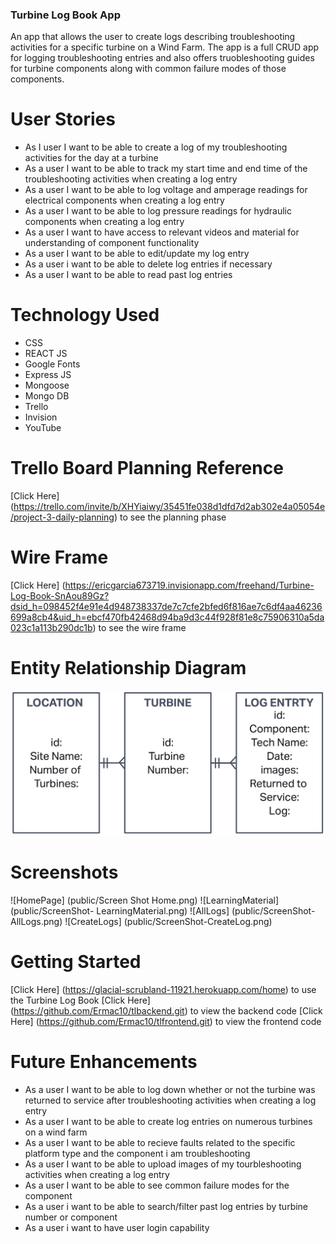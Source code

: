 
### Turbine Log Book App 
An app that allows the user to create logs describing troubleshooting activities for a specific turbine on a Wind Farm. The app is a full CRUD app for logging troubleshooting entries and also offers truobleshooting guides for turbine components along with common failure modes of those components.

# User Stories
- As I user I want to be able to create a log of my troubleshooting activities for the day at a turbine
- As a user I want to be able to track my start time and end time of the troubleshooting activities when creating a log entry
- As a user I want to be able to log voltage and amperage readings for electrical components when creating a log entry
- As a user I want to be able to log pressure readings for hydraulic components when creating a log entry
- As a user I want to have access to relevant videos and material for understanding of component functionality
- As a user I want to be able to edit/update my log entry
- As a user i want to be able to delete log entries if necessary
- As a user I want to be able to read past log entries

# Technology Used
- CSS
- REACT JS
- Google Fonts
- Express JS
- Mongoose
- Mongo DB
- Trello
- Invision
- YouTube

# Trello Board Planning Reference
[Click Here] (https://trello.com/invite/b/XHYiaiwy/35451fe038d1dfd7d2ab302e4a05054e/project-3-daily-planning) to see the planning phase

# Wire Frame
[Click Here] (https://ericgarcia673719.invisionapp.com/freehand/Turbine-Log-Book-SnAou89Gz?dsid_h=098452f4e91e4d948738337de7c7cfe2bfed6f816ae7c6df4aa46236699a8cb4&uid_h=ebcf470fb42468d94ba9d3c44f928f81e8c75906310a5da023c1a113b290dc1b) to see the wire frame

# Entity Relationship Diagram
![ERD](public/ERD.png)

# Screenshots
![HomePage] (public/Screen Shot Home.png)
![LearningMaterial] (public/ScreenShot- LearningMaterial.png)
![AllLogs] (public/ScreenShot-AllLogs.png)
![CreateLogs] (public/ScreenShot-CreateLog.png)


# Getting Started
[Click Here] (https://glacial-scrubland-11921.herokuapp.com/home) to use the Turbine Log Book
[Click Here] (https://github.com/Ermac10/tlbackend.git) to view the backend code
[Click Here] (https://github.com/Ermac10/tlfrontend.git) to view the frontend code

# Future Enhancements
- As a user I want to be able to log down whether or not the turbine was returned to service after troubleshooting activities when creating a log entry
- As a user I want to be able to create log entries on numerous turbines on a wind farm
- As a user I want to be able to recieve faults related to the specific platform type and the component i am troubleshooting
- As a user I want to be able to upload images of my tourbleshooting activities when creating a log entry
- As a user I want to be able to see common failure modes for the component
- As a user i want to be able to search/filter past log entries by turbine number or component
- As a user i want to have user login capability
